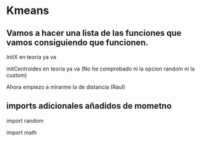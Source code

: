 # Kmeans

## Vamos a hacer una lista de las funciones que vamos consiguiendo que funcionen.

InitX en teoria ya va 

initCentroides en teoria ya va (No he comprobado ni la opcion random ni la custom)

Ahora empiezo a mirarme la de distancia (Raul)
## imports adicionales añadidos de mometno
import random

import math
